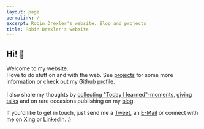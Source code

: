 ```yaml
---
layout: page
permalink: /
excerpt: Robin Drexler's website. Blog and projects
title: Robin Drexler's website
---
```


<div class="index__wrapper">
  <div class="index__image-container">
  <amp-img
    src="/assets/img/me_2019.jpg"
    height="706"
    width="706"
    layout="responsive"
    alt="Robin Drexler"> </amp-img>
  </div>
  <div class="index__text-container">
  <h2>Hi! 👋</h2>
 <p> Welcome to my website.<br>
I love to do stuff on and with the web. See <a href="/projects/">projects</a> for some more information or check out my <a href="https://github.com/robin-drexler/" title="https://github.com/robin-drexler/">Github profile</a>. <br /><br />
I also share my thoughts by <a href="https://twitter.com/search?f=tweets&vertical=default&q=TIL%20from%3Arobindrexler&src=typd">collecting "Today I learned"-moments</a>, <a href="/talks/">giving talks</a> and on rare occasions publishing on my <a href="/blog/">blog</a>.</p>

<p>
  If you'd like to get in touch, just send me a <a href="https://twitter.com/RobinDrexler" title="https://twitter.com/RobinDrexler">Tweet</a>, an <a href="mailto:drexler.robin+frompage@gmail.com" title="drexler.robin+frompage@gmail.com">E-Mail</a>
  or connect with me on <a href="https://www.xing.com/profile/Robin_Drexler">Xing</a> or <a href="https://www.linkedin.com/in/robin-drexler-10537133/">LinkedIn</a>. :)

  </p>
  </div>
</div>

